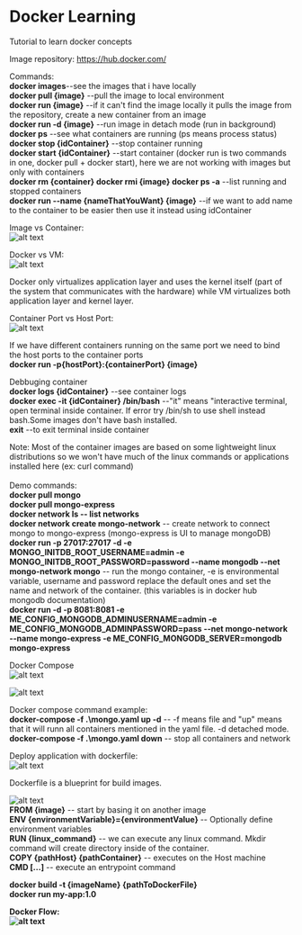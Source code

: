 # Docker Learning


Tutorial to learn docker concepts 

Image repository: 
https://hub.docker.com/ 

Commands:<br/>
<strong>docker images</strong>--see the images that i have locally<br/>
<strong>docker pull {image}</strong> --pull the image to local environment<br/>
<strong>docker run {image}</strong> --if it can't find the image locally it pulls the image from the repository, create a new container from an image<br/>
<strong>docker run -d {image}</strong> --run image in detach mode (run in background)<br/>
<strong>docker ps</strong> --see what containers are running (ps means process status)<br/>
<strong>docker stop {idContainer}</strong> --stop container running<br/>
<strong>docker start {idContainer}</strong> --start container (docker run is two commands in one, docker pull + docker start), here we are not working with images but only with containers<br/>
<strong> docker rm {container} </strong>
<strong> docker rmi {image} </strong>
<strong>docker ps -a</strong> --list running and stopped containers<br/>
<strong>docker run --name {nameThatYouWant} {image}</strong> --if we want to add name to the container to be easier then use it instead using idContainer

Image vs Container: <br/>
![alt text](https://github.com/luislimaUM/Docker/blob/main/images/dockerImage.PNG)
<br/>

Docker vs VM: <br/>
![alt text](https://github.com/luislimaUM/Docker/blob/main/images/dockervsVM.PNG)

Docker only virtualizes application layer and uses the kernel itself (part of the system that communicates with the hardware) while VM virtualizes both application layer and kernel layer.

Container Port vs Host Port: <br/>
![alt text](https://github.com/luislimaUM/Docker/blob/main/images/dockerPorts.PNG)

If we have different containers running on the same port we need to bind the host ports to the container ports<br/>
<strong>docker run -p{hostPort}:{containerPort} {image}</strong>

Debbuging container<br/>
<strong>docker logs {idContainer}</strong> --see container logs<br/>
<strong>docker exec -it {idContainer} /bin/bash</strong> --"it" means "interactive terminal, open terminal inside container. If error try /bin/sh to use shell instead bash.Some images don't have bash installed. <br/>
<strong>exit</strong> --to exit terminal inside container <br/>

Note: Most of the container images are based on some lightweight linux distributions so we won't have much of the linux commands or applications installed here (ex: curl command)<br/><br/>
Demo commands: <br/>
<strong>docker pull mongo</strong> <br/>
<strong>docker pull mongo-express</strong> <br/>
<strong>docker network ls -- list networks</strong> <br/>
<strong>docker network create mongo-network</strong> -- create network to connect mongo to mongo-express (mongo-express is UI to manage mongoDB) <br/>
<strong>docker run -p 27017:27017 -d -e MONGO_INITDB_ROOT_USERNAME=admin -e MONGO_INITDB_ROOT_PASSWORD=password --name mongodb --net mongo-network mongo</strong> -- run the mongo container, -e is environmental variable, username and password replace the default ones and set the name and network of the container. (this variables is in docker hub mongodb documentation)<br/>
<strong>docker run -d -p 8081:8081 -e ME_CONFIG_MONGODB_ADMINUSERNAME=admin -e ME_CONFIG_MONGODB_ADMINPASSWORD=pass --net mongo-network --name mongo-express -e ME_CONFIG_MONGODB_SERVER=mongodb mongo-express</strong><br/>

Docker Compose<br/>
![alt text](https://github.com/luislimaUM/Docker/blob/main/images/dockercompose.PNG)<br/>

![alt text](https://github.com/luislimaUM/Docker/blob/main/images/dockernetwork.PNG)<br/>

Docker compose command example: <br/>
<strong>docker-compose -f .\mongo.yaml up -d</strong> -- -f means file and "up" means that it will runn all containers mentioned in the yaml file. -d detached mode. <br/>
<strong>docker-compose -f .\mongo.yaml down</strong> -- stop all containers and network <br/>

Deploy application with dockerfile: <br/>
![alt text](https://github.com/luislimaUM/Docker/blob/main/images/dockerDeploy.PNG)<br/>

Dockerfile is a blueprint for build images.<br/>

![alt text](https://github.com/luislimaUM/Docker/blob/main/images/dockerFileExample.PNG)<br/>
<strong>FROM {image}</strong> -- start by basing it on another image </br>
<strong>ENV {environmentVariable}={environmentValue} </strong> -- Optionally define environment variables </br>
<strong>RUN {linux_command}</strong> -- we can execute any linux command. Mkdir command will create directory inside of the container.</br>
<strong>COPY {pathHost} {pathContainer}</strong> -- executes on the Host machine</br>
<strong>CMD [...]</strong> -- execute an entrypoint command</br>

<strong>docker build -t {imageName} {pathToDockerFile}</br>
<strong>docker run my-app:1.0 </strong></br>

Docker Flow:</br>
![alt text](https://github.com/luislimaUM/Docker/blob/main/images/dockerFlow.PNG)<br/>